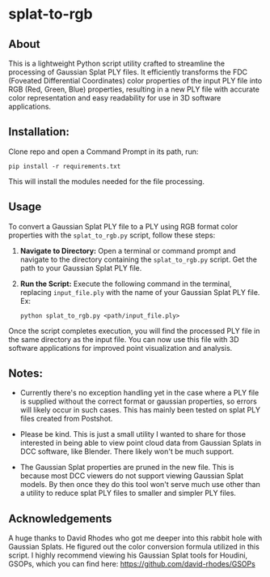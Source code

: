 # splat-to-rgb
## About
This is a lightweight Python script utility crafted to streamline the processing of Gaussian Splat PLY files. It efficiently transforms the FDC (Foveated Differential Coordinates) color properties of the input PLY file into RGB (Red, Green, Blue) properties, resulting in a new PLY file with accurate color representation and easy readability for use in 3D software applications.

## Installation:
Clone repo and open a Command Prompt in its path, run:
```
pip install -r requirements.txt
```

This will install the modules needed for the file processing.

## Usage

To convert a Gaussian Splat PLY file to a PLY using RGB format color properties with the `splat_to_rgb.py` script, follow these steps:

1. **Navigate to Directory:**
   Open a terminal or command prompt and navigate to the directory containing the `splat_to_rgb.py` script. Get the path to your Gaussian Splat PLY file.

2. **Run the Script:**
   Execute the following command in the terminal, replacing `input_file.ply` with the name of your Gaussian Splat PLY file. Ex:
   ```
   python splat_to_rgb.py <path/input_file.ply>
   ```

Once the script completes execution, you will find the processed PLY file in the same directory as the input file. You can now use this file with 3D software applications for improved point visualization and analysis.

## Notes:
- Currently there's no exception handling yet in the case where a PLY file is supplied without the correct format or gaussian properties, so errors will likely occur in such cases. This has mainly been tested on splat PLY files created from Postshot.

- Please be kind. This is just a small utility I wanted to share for those interested in being able to view point cloud data from Gaussian Splats in DCC software, like Blender. There likely won't be much support.

- The Gaussian Splat properties are pruned in the new file. This is because most DCC viewers do not support viewing Gaussian Splat models. By then once they do this tool won't serve much use other than a utility to reduce splat PLY files to smaller and simpler PLY files.

## Acknowledgements
A huge thanks to David Rhodes who got me deeper into this rabbit hole with Gaussian Splats. He figured out the color conversion formula utilized in this script. I highly recommend viewing his Gaussian Splat tools for Houdini, GSOPs, which you can find here: https://github.com/david-rhodes/GSOPs